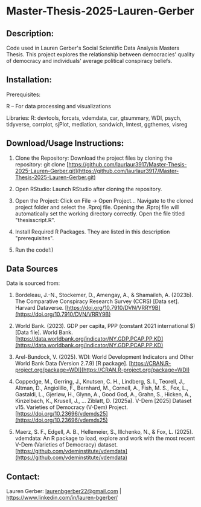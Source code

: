 # Master-Thesis-2025-Lauren-Gerber

## Description: 
Code used in Lauren Gerber's Social Scientific Data Analysis Masters Thesis. This project explores the relationship between democracies' quality of democracy and individuals' average political conspiracy beliefs. 

## Installation:
Prerequisites:

R – For data processing and visualizations

Libraries:
R: devtools, forcats, vdemdata, car, gtsummary, WDI, psych, tidyverse, corrplot, sjPlot, mediation, sandwich, lmtest, ggthemes, visreg

## Download/Usage Instructions: 
1. Clone the Repository:
Download the project files by cloning the repository: git clone [https://github.com/laurlaur3917/Master-Thesis-2025-Lauren-Gerber.git](https://github.com/laurlaur3917/Master-Thesis-2025-Lauren-Gerber.git)
2. Open RStudio:
Launch RStudio after cloning the repository.

3. Open the Project:
Click on File -> Open Project...
Navigate to the cloned project folder and select the .Rproj file. Opening the .Rproj file will automatically set the working directory correctly. Open the file titled "thesisscript.R". 

4. Install Required R Packages. They are listed in this description "prerequisites".  
   
5. Run the code!:) 

## Data Sources
Data is sourced from: 

1. Bordeleau, J.-N., Stockemer, D., Amengay, A., & Shamaileh, A. (2023b). The Comparative Conspiracy Research Survey (CCRS) [Data set]. Harvard Dataverse. [https://doi.org/10.7910/DVN/VRRY9B](https://doi.org/10.7910/DVN/VRRY9B) 

2. World Bank. (2023). GDP per capita, PPP (constant 2021 international $) [Data file]. World Bank. [https://data.worldbank.org/indicator/NY.GDP.PCAP.PP.KD](https://data.worldbank.org/indicator/NY.GDP.PCAP.PP.KD)

3. Arel-Bundock, V. (2025). WDI: World Development Indicators and Other World Bank Data (Version 2.7.9) [R package]. [https://CRAN.R-project.org/package=WDI](https://CRAN.R-project.org/package=WDI) 

4. Coppedge, M., Gerring, J., Knutsen, C. H., Lindberg, S. I., Teorell, J., Altman, D., Angiolillo, F., Bernhard, M., Cornell, A., Fish, M. S., Fox, L., Gastaldi, L., Gjerløw, H., Glynn, A., Good God, A., Grahn, S., Hicken, A., Kinzelbach, K., Krusell, J., ... Ziblatt, D. (2025a). V-Dem [2025] Dataset v15. Varieties of Democracy (V-Dem) Project. [https://doi.org/10.23696/vdemds25](https://doi.org/10.23696/vdemds25) 

5. Maerz, S. F., Edgell, A. B., Hellemeier, S., Illchenko, N., & Fox, L. (2025). vdemdata: An R package to load, explore and work with the most recent V-Dem (Varieties of Democracy) dataset. [https://github.com/vdeminstitute/vdemdata](https://github.com/vdeminstitute/vdemdata) 


## Contact: 

Lauren Gerber: laurenbgerber22@gmail.com | https://www.linkedin.com/in/lauren-bgerber/ 
